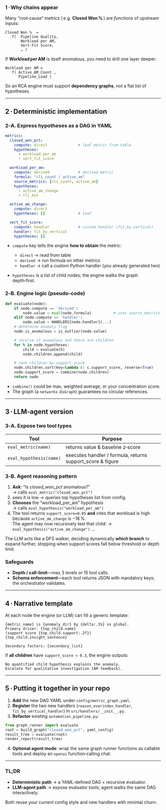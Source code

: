 ### 1 · Why chains appear  
Many “root‑cause” metrics ( e.g. **Closed Won %** ) are *functions* of upstream inputs:

```
Closed Won %  =
   f(  Pipeline Quality,
       Workload per AM,
       Vert‑Fit Score,
       … )
```

If **Workload per AM** is itself anomalous, you need to drill one layer deeper:

```
Workload per AM =
   f( Active_AM_Count ,
      Pipeline_Load )
```

So an RCA engine must support **dependency graphs**, not a flat list of hypotheses.

---

## 2 · Deterministic implementation

### 2‑A.  Express hypotheses as a DAG in YAML

```yaml
metrics:
  closed_won_pct:
    compute: direct              # leaf metric from table
    hypotheses:
      - workload_per_am
      - vert_fit_score

  workload_per_am:
    compute: derived             # derived metric
    formula: "cli_count / active_am"
    source_metrics: [cli_count, active_am]
    hypotheses:
      - active_am_change
      - cli_mix

  active_am_change:
    compute: direct
    hypotheses: []               # leaf

  vert_fit_score:
    compute: handler             # custom handler (fit_by_vertical)
    handler: fit_by_vertical
    hypotheses: []
```

* `compute` key tells the engine **how to obtain** the metric:
  * `direct` → read from table  
  * `derived` → run formula on other metrics  
  * `handler` → call a custom Python handler (you already generated two)

* `hypotheses` is a list of child nodes; the engine walks the graph depth‑first.

### 2‑B.  Engine logic (pseudo‑code)

```python
def evaluate(node):
    if node.compute == 'derived':
        node.value = eval(node.formula)          # uses source_metrics values
    elif node.compute == 'handler':
        node.value = HANDLERS[node.handler](...)
    # determine anomaly flag
    node.is_anomalous = is_outlier(node.value)

    # recurse if anomalous and there are children
    for h in node.hypotheses:
        child = evaluate(h)
        node.children.append(child)

    # rank children by support_score
    node.children.sort(key=lambda c: c.support_score, reverse=True)
    node.support_score = combine(node.children)
    return node
```

* `combine()` could be max, weighted average, or your concentration score.  
* The graph (a `networkx.DiGraph`) guarantees no circular references.

---

## 3 · LLM‑agent version

### 3‑A. Expose **two tool types**

| Tool | Purpose |
|------|---------|
| `eval_metric(name)` | returns value & baseline z‑score |
| `eval_hypothesis(name)` | executes handler / formula, returns support_score & figure |

### 3‑B.  Agent reasoning pattern

1. **Ask**: “Is *closed_won_pct* anomalous?”  
   → calls `eval_metric("closed_won_pct")`
2. sees it is low → queries top hypotheses list from config.
3. **Chooses** the “workload_per_am” hypothesis  
   → calls `eval_hypothesis("workload_per_am")`
4. The tool returns `support_score=0.85` **and** cites that workload is high because `active_am_change` is −18 %.  
   The agent may now recursively test that child:
   → `eval_hypothesis("active_am_change")` …

The LLM acts like a DFS walker, deciding dynamically **which branch** to expand further, stopping when support scores fall below threshold or depth limit.

### Safeguards

* **Depth / call‑limit**—max 3 levels or 15 tool calls.  
* **Schema enforcement**—each tool returns JSON with mandatory keys; the orchestrator validates.

---

## 4 · Narrative template

At each node the engine (or LLM) can fill a generic template:

```
{metric_name} is {anomaly_dir} by {delta:.1%} vs global.
Primary driver: {top_child.name} (support score {top_child.support:.2f})
{top_child.insight_sentence}

Secondary factors: {secondary_list}
```

If **all children** have `support_score < 0.3`, the engine outputs:

```
No quantified child hypothesis explains the anomaly.
Escalate for qualitative investigation (AM feedback).
```

---

## 5 · Putting it together in your repo

1. **Add** the new DAG YAML under `config/metric_graph.yaml`.  
2. **Register** the two new handlers (`reason_overindex_handler`, `fit_by_vertical_handler`) in `src/handlers/__init__.py`.  
3. **Refactor** existing `automation_pipeline.py`:

```python
from graph_runner import evaluate
root = build_graph("closed_won_pct", yaml_config)
result_tree = evaluate(root)
render_report(result_tree)
```

4. **Optional agent mode**: wrap the same graph runner functions as callable tools and deploy an `openai` function‑calling chat.

---

### TL;DR

* **Deterministic path** → a YAML‑defined DAG + recursive evaluator.  
* **LLM‑agent path** → expose evaluator tools; agent walks the same DAG interactively.  

Both reuse your current config style and new handlers with minimal churn.